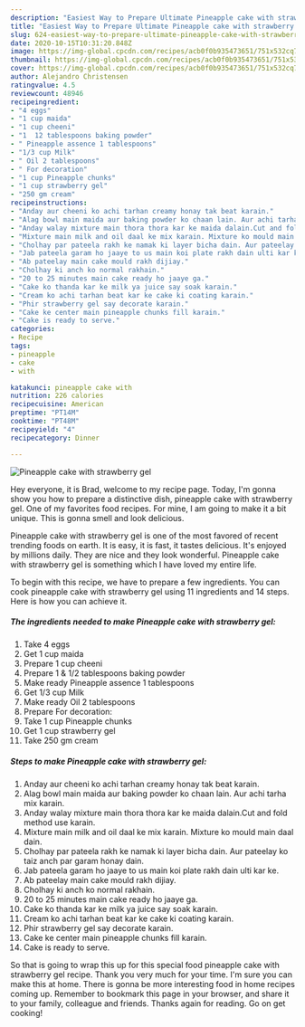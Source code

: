 ```yaml
---
description: "Easiest Way to Prepare Ultimate Pineapple cake with strawberry gel"
title: "Easiest Way to Prepare Ultimate Pineapple cake with strawberry gel"
slug: 624-easiest-way-to-prepare-ultimate-pineapple-cake-with-strawberry-gel
date: 2020-10-15T10:31:20.848Z
image: https://img-global.cpcdn.com/recipes/acb0f0b935473651/751x532cq70/pineapple-cake-with-strawberry-gel-recipe-main-photo.jpg
thumbnail: https://img-global.cpcdn.com/recipes/acb0f0b935473651/751x532cq70/pineapple-cake-with-strawberry-gel-recipe-main-photo.jpg
cover: https://img-global.cpcdn.com/recipes/acb0f0b935473651/751x532cq70/pineapple-cake-with-strawberry-gel-recipe-main-photo.jpg
author: Alejandro Christensen
ratingvalue: 4.5
reviewcount: 48946
recipeingredient:
- "4 eggs"
- "1 cup maida"
- "1 cup cheeni"
- "1  12 tablespoons baking powder"
- " Pineapple assence 1 tablespoons"
- "1/3 cup Milk"
- " Oil 2 tablespoons"
- " For decoration"
- "1 cup Pineapple chunks"
- "1 cup strawberry gel"
- "250 gm cream"
recipeinstructions:
- "Anday aur cheeni ko achi tarhan creamy honay tak beat karain."
- "Alag bowl main maida aur baking powder ko chaan lain. Aur achi tarha mix karain."
- "Anday walay mixture main thora thora kar ke maida dalain.Cut and fold method use karain."
- "Mixture main milk and oil daal ke mix karain. Mixture ko mould main daal dain."
- "Cholhay par pateela rakh ke namak ki layer bicha dain. Aur pateelay ko taiz anch par garam honay dain."
- "Jab pateela garam ho jaaye to us main koi plate rakh dain ulti kar ke."
- "Ab pateelay main cake mould rakh dijiay."
- "Cholhay ki anch ko normal rakhain."
- "20 to 25 minutes main cake ready ho jaaye ga."
- "Cake ko thanda kar ke milk ya juice say soak karain."
- "Cream ko achi tarhan beat kar ke cake ki coating karain."
- "Phir strawberry gel say decorate karain."
- "Cake ke center main pineapple chunks fill karain."
- "Cake is ready to serve."
categories:
- Recipe
tags:
- pineapple
- cake
- with

katakunci: pineapple cake with 
nutrition: 226 calories
recipecuisine: American
preptime: "PT14M"
cooktime: "PT48M"
recipeyield: "4"
recipecategory: Dinner

---
```



![Pineapple cake with strawberry gel](https://img-global.cpcdn.com/recipes/acb0f0b935473651/751x532cq70/pineapple-cake-with-strawberry-gel-recipe-main-photo.jpg)

Hey everyone, it is Brad, welcome to my recipe page. Today, I'm gonna show you how to prepare a distinctive dish, pineapple cake with strawberry gel. One of my favorites food recipes. For mine, I am going to make it a bit unique. This is gonna smell and look delicious.

Pineapple cake with strawberry gel is one of the most favored of recent trending foods on earth. It is easy, it is fast, it tastes delicious. It's enjoyed by millions daily. They are nice and they look wonderful. Pineapple cake with strawberry gel is something which I have loved my entire life.




To begin with this recipe, we have to prepare a few ingredients. You can cook pineapple cake with strawberry gel using 11 ingredients and 14 steps. Here is how you can achieve it.

<!--inarticleads1-->

##### The ingredients needed to make Pineapple cake with strawberry gel:

1. Take 4 eggs
1. Get 1 cup maida
1. Prepare 1 cup cheeni
1. Prepare 1 &amp; 1/2 tablespoons baking powder
1. Make ready  Pineapple assence 1 tablespoons
1. Get 1/3 cup Milk
1. Make ready  Oil 2 tablespoons
1. Prepare  For decoration:
1. Take 1 cup Pineapple chunks
1. Get 1 cup strawberry gel
1. Take 250 gm cream




<!--inarticleads2-->

##### Steps to make Pineapple cake with strawberry gel:

1. Anday aur cheeni ko achi tarhan creamy honay tak beat karain.
1. Alag bowl main maida aur baking powder ko chaan lain. Aur achi tarha mix karain.
1. Anday walay mixture main thora thora kar ke maida dalain.Cut and fold method use karain.
1. Mixture main milk and oil daal ke mix karain. Mixture ko mould main daal dain.
1. Cholhay par pateela rakh ke namak ki layer bicha dain. Aur pateelay ko taiz anch par garam honay dain.
1. Jab pateela garam ho jaaye to us main koi plate rakh dain ulti kar ke.
1. Ab pateelay main cake mould rakh dijiay.
1. Cholhay ki anch ko normal rakhain.
1. 20 to 25 minutes main cake ready ho jaaye ga.
1. Cake ko thanda kar ke milk ya juice say soak karain.
1. Cream ko achi tarhan beat kar ke cake ki coating karain.
1. Phir strawberry gel say decorate karain.
1. Cake ke center main pineapple chunks fill karain.
1. Cake is ready to serve.




So that is going to wrap this up for this special food pineapple cake with strawberry gel recipe. Thank you very much for your time. I'm sure you can make this at home. There is gonna be more interesting food in home recipes coming up. Remember to bookmark this page in your browser, and share it to your family, colleague and friends. Thanks again for reading. Go on get cooking!
